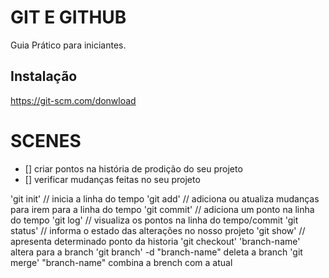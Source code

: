 # GIT E GITHUB

Guia Prático para iniciantes.

## Instalação

https://git-scm.com/donwload

# SCENES

- [] criar pontos na história de prodição do seu projeto
- [] verificar mudanças feitas no seu projeto


'git init'  // inicia a linha do tempo
'git add'  // adiciona ou atualiza mudanças para irem para a linha do tempo
'git commit'  // adiciona um ponto na linha do tempo
'git log'  // visualiza os pontos na linha do tempo/commit
'git status'  //  informa o estado das alterações no nosso projeto
'git show'  // apresenta determinado ponto da historia
'git checkout' 'branch-name' altera para a branch
'git branch' -d "branch-name" deleta a branch
'git merge' "branch-name" combina a brench  com a atual
